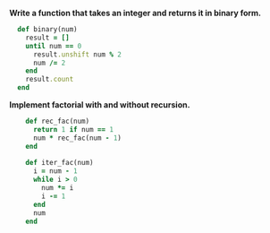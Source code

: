 **Write a function that takes an integer and returns it in binary form.**

  ```ruby
    def binary(num)
      result = []
      until num == 0
        result.unshift num % 2
        num /= 2
      end
      result.count
    end
  ```
 
**Implement factorial with and without recursion.**

  ```ruby
      def rec_fac(num)
        return 1 if num == 1
        num * rec_fac(num - 1)
      end
    
      def iter_fac(num)
        i = num - 1
        while i > 0
          num *= i
          i -= 1
        end
        num
      end
  ```